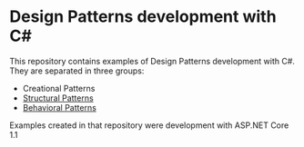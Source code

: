 # Design Patterns development with C#
This repository contains examples of Design Patterns development with C#. They are separated in three groups: 
* Creational Patterns
* [Structural Patterns](https://github.com/Murillo/design-pattern/tree/master/C%23/Structural%20Patterns)
* [Behavioral Patterns](https://github.com/Murillo/design-pattern/tree/master/C%23/Behavioral%20Patterns)

Examples created in that repository were development with ASP.NET Core 1.1


